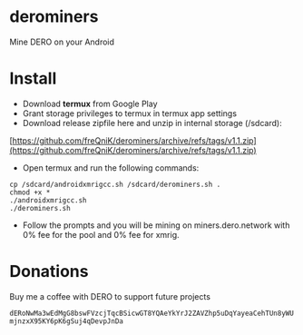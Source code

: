 # derominers
Mine DERO on your Android

# Install

- Download **termux** from Google Play
- Grant storage privileges to termux in termux app settings
- Download release zipfile here and unzip in internal storage (/sdcard): 

 [https://github.com/freQniK/derominers/archive/refs/tags/v1.1.zip](https://github.com/freQniK/derominers/archive/refs/tags/v1.1.zip)
 
- Open termux and run the following commands:
```
cp /sdcard/androidxmrigcc.sh /sdcard/derominers.sh .
chmod +x *
./androidxmrigcc.sh
./derominers.sh
```
- Follow the prompts and you will be mining on miners.dero.network with 0% fee for the pool and 0% fee for xmrig. 

# Donations
Buy me a coffee with DERO to support future projects

`dERoNwMa3wEdMgG8bswFVzcjTqcBSicwGT8YQAeYkYrJ2ZAVZhp5uDqYayeaCehTUn8yWUmjnzxX95KY6pK6gSuj4qDevpJnDa`
